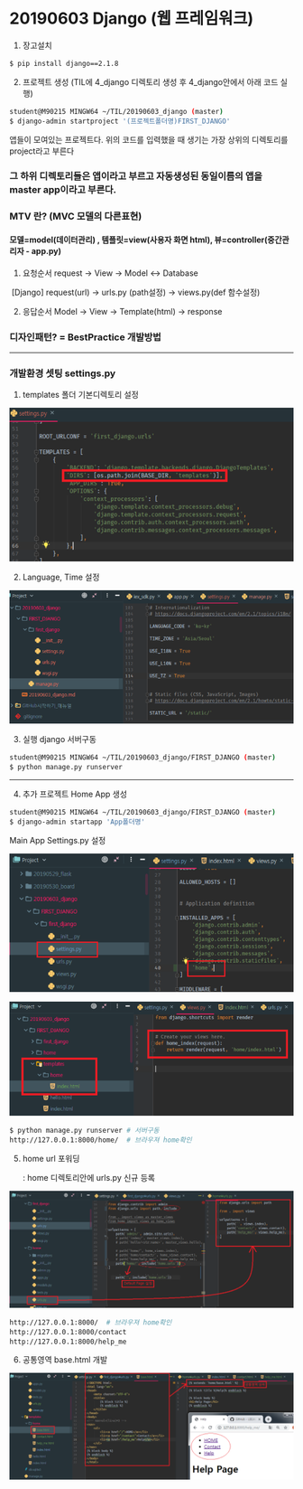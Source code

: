 # 20190603 Django (웹 프레임워크)

1. 장고설치
```sh
$ pip install django==2.1.8
```
2. 프로젝트 생성
(TIL에 4_django 디렉토리 생성 후 4_django안에서 아래 코드 실행)
```sh
student@M90215 MINGW64 ~/TIL/20190603_django (master)
$ django-admin startproject '(프로젝트폴더명)FIRST_DJANGO'
```
앱들이 모여있는 프로젝트다.
위의 코드를 입력했을 때 생기는 가장 상위의 디렉토리를 project라고 부른다

### 그 하위 디렉토리들은 앱이라고 부르고 자동생성된 동일이름의 앱을 master app이라고 부른다.



### MTV 란? (MVC 모델의 다른표현)

#### 모델=model(데이터관리) , 템플릿=view(사용자 화면 html), 뷰=controller(중간관리자 - app.py)

1) 요청순서 request -> View -> Model <-> Database

​    [Django]  request(url) -> urls.py (path설정) -> views.py(def 함수설정)

2) 응답순서 Model -> View -> Template(html) -> response

### 디자인패턴? = BestPractice 개발방법

-----------------------------------------------------------------------------------------------------

### 개발환경 셋팅 settings.py

1) templates 폴더  기본디렉토리 설정

![Django개발환경설정_settings](.\Django개발환경설정_settings.png)

2) Language, Time 설정

![](.\Django개발환경설정.png)

3. 실행 django 서버구동

```sh
student@M90215 MINGW64 ~/TIL/20190603_django/FIRST_DJANGO (master)
$ python manage.py runserver
```

----------------------------------------------------------------------------------------------------------------------------------------------------------

4. 추가 프로젝트 Home App 생성

```sh
student@M90215 MINGW64 ~/TIL/20190603_django/FIRST_DJANGO (master)
$ django-admin startapp 'App폴더명'
```

Main App Settings.py 설정

![homeApp등록_settings](.\homeApp등록_settings.png)

![homeApp_템플릿등록](.\homeApp_템플릿등록.png)

```sh
$ python manage.py runserver # 서버구동
http://127.0.0.1:8000/home/  # 브라우져 home확인
```

5. home url 포워딩

   : home 디렉토리안에 urls.py 신규 등록

![homeUrl_포워딩](.\homeUrl_포워딩.png)

```sh
http://127.0.0.1:8000/  # 브라우져 home확인
http://127.0.0.1:8000/contact
http://127.0.0.1:8000/help_me
```

6. 공통영역 base.html 개발

![baseHtml공통영역](.\baseHtml공통영역.png)



